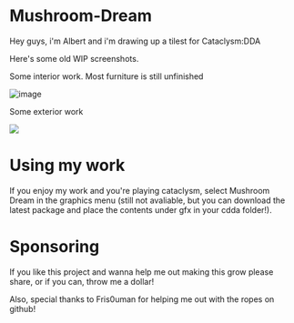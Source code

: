# Mushroom-Dream

Hey guys, i'm Albert and i'm drawing up a tilest for Cataclysm:DDA

Here's some old WIP screenshots.

Some interior work. Most furniture is still unfinished

![image](https://user-images.githubusercontent.com/80914993/130360719-d4fc6176-f516-49a5-8e9b-3edda35a21cf.png)


Some exterior work 

![](https://preview.redd.it/y7ziawh80y071.png?width=755&format=png&auto=webp&s=ec57b64b81d2c289a1a00f80dff2e8aac6517626)



# Using my work
If you enjoy my work and you're playing cataclysm, select Mushroom Dream in the graphics menu (still not avaliable, but you can download the latest package and place the contents under gfx in your cdda folder!).


# Sponsoring
If you like this project and wanna help me out making this grow please share, or if you can, throw me a dollar!



Also, special thanks to Fris0uman for helping me out with the ropes on github!

